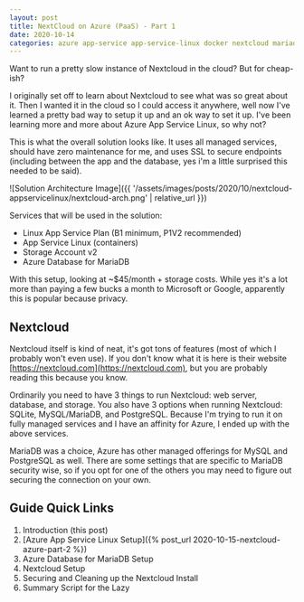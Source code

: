 ```yaml
---
layout: post
title: NextCloud on Azure (PaaS) - Part 1
date: 2020-10-14
categories: azure app-service app-service-linux docker nextcloud mariadb
---
```


Want to run a pretty slow instance of Nextcloud in the cloud? But for cheap-ish?

I originally set off to learn about Nextcloud to see what was so great about it.  Then I wanted it in the cloud so I could access it anywhere, well now I've learned a pretty bad way to setup it up and an ok way to set it up.  I've been learning more and more about Azure App Service Linux, so why not?

This is what the overall solution looks like.  It uses all managed services, should have zero maintenance for me, and uses SSL to secure endpoints (including between the app and the database, yes i'm a little surprised this needed to be said).

![Solution Architecture Image]({{ '/assets/images/posts/2020/10/nextcloud-appservicelinux/nextcloud-arch.png' | relative_url }})

Services that will be used in the solution:
- Linux App Service Plan (B1 minimum, P1V2 recommended)
- App Service Linux (containers)
- Storage Account v2
- Azure Database for MariaDB

With this setup, looking at ~$45/month + storage costs.  While yes it's a lot more than paying a few bucks a month to Microsoft or Google, apparently this is popular because privacy.

## Nextcloud

Nextcloud itself is kind of neat, it's got tons of features (most of which I probably won't even use).  If you don't know what it is here is their website [https://nextcloud.com](https://nextcloud.com), but you are probably reading this because you know.

Ordinarily you need to have 3 things to run Nextcloud: web server, database, and storage.  You also have 3 options when running Nextcloud: SQLite, MySQL/MariaDB, and PostgreSQL.  Because I'm trying to run it on fully managed services and I have an affinity for Azure, I ended up with the above services.  

MariaDB was a choice, Azure has other managed offerings for MySQL and PostgreSQL as well.  There are some settings that are specific to MariaDB security wise, so if you opt for one of the others you may need to figure out securing the connection on your own.

## Guide Quick Links

1. Introduction (this post)
1. [Azure App Service Linux Setup]({% post_url 2020-10-15-nextcloud-azure-part-2 %})
1. Azure Database for MariaDB Setup
1. Nextcloud Setup
1. Securing and Cleaning up the Nextcloud Install
1. Summary Script for the Lazy
